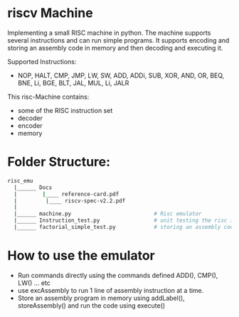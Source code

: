 # riscv Machine
Implementing a small RISC machine in python. The machine supports several instructions and can run simple programs.
It supports encoding and storing an assembly code in memory and then decoding and executing it.

Supported Instructions:
- NOP, HALT, CMP, JMP, LW, SW, ADD, ADDi, SUB, XOR, AND, OR, BEQ, BNE, Li, BGE, BLT, JAL, MUL, Li, JALR

This risc-Machine contains:
- some of the RISC instruction set
- decoder
- encoder
- memory

# Folder Structure:
```bash
risc_emu
  |______ Docs
  |        |____ reference-card.pdf
  |         |____ riscv-spec-v2.2.pdf
  |
  |______ machine.py                          # Risc emulator
  |______ Instruction_test.py                 # unit testing the risc instructions
  |______ factorial_simple_test.py            # storing an assembly code into memory + decoding and executing it ( Factorial )
```

# How to use the emulator
- Run commands directly using the commands defined ADD(), CMP(), LW() ... etc
- use excAssembly to run 1 line of assembly instruction at a time.
- Store an assembly program in memory using addLabel(),  storeAssembly() and run the code using execute()
